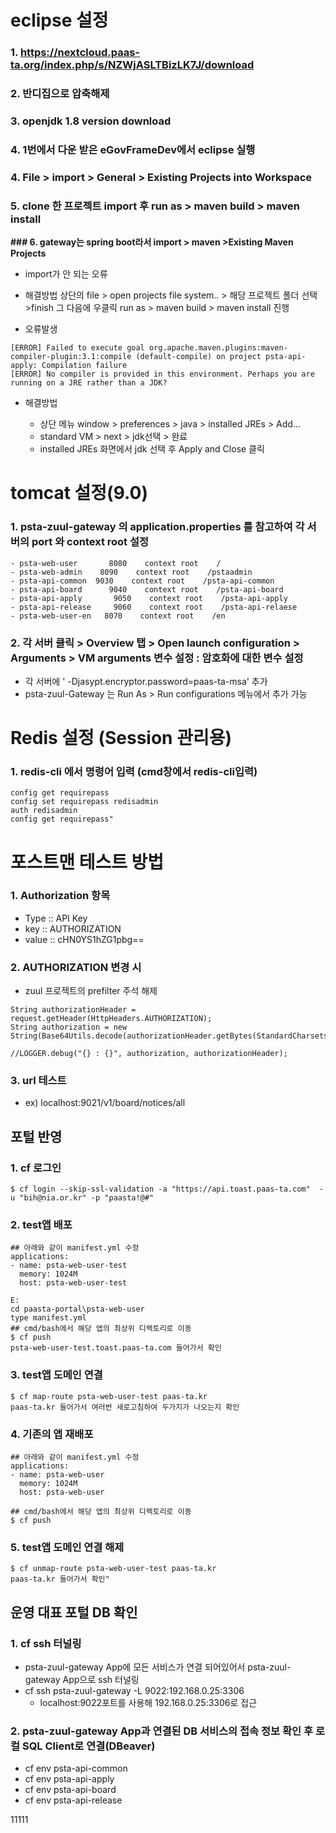 # eclipse 설정
### 1. https://nextcloud.paas-ta.org/index.php/s/NZWjASLTBizLK7J/download 
### 2. <strong>반디집</strong>으로 압축해제
### 3. openjdk 1.8 version download
### 4. 1번에서 다운 받은 eGovFrameDev에서 eclipse 실행
### 4. File > import > General > Existing Projects into Workspace
### 5. clone 한 프로젝트 import 후 run as > maven build > maven install
<strong>### 6. gateway는 spring boot라서 import > maven >Existing Maven Projects</strong>


- import가 안 되는 오류 

- 해결방법
 상단의 file > open projects file system.. > 해당 프로젝트 폴더 선택 >finish
 그 다음에 우클릭 run as > maven build > maven install 진행 


- 오류발생
```
[ERROR] Failed to execute goal org.apache.maven.plugins:maven-compiler-plugin:3.1:compile (default-compile) on project psta-api-apply: Compilation failure
[ERROR] No compiler is provided in this environment. Perhaps you are running on a JRE rather than a JDK?
```
- 해결방법

    + 상단 메뉴 window > preferences > java > installed JREs > Add...
    + standard VM > next > jdk선택 > 완료
    + installed JREs 화면에서 jdk 선택 후 Apply and Close 클릭


# tomcat 설정(9.0)
### 1. psta-zuul-gateway 의 application.properties 를 참고하여 각 서버의 port 와 context root 설정
```
- psta-web-user       8080    context root    /         
- psta-web-admin    8090    context root    /pstaadmin
- psta-api-common  9030    context root    /psta-api-common
- psta-api-board      9040    context root    /psta-api-board
- psta-api-apply       9050    context root    /psta-api-apply
- psta-api-release     9060    context root    /psta-api-relaese
- psta-web-user-en   8070    context root    /en
```

### 2. 각 서버 클릭 > Overview 탭 > Open launch configuration > Arguments > VM arguments 변수 설정 : 암호화에 대한 변수 설정
- 각 서버에 ' -Djasypt.encryptor.password=paas-ta-msa' 추가
- psta-zuul-Gateway 는 Run As > Run configurations 메뉴에서 추가 가능


# Redis 설정 (Session 관리용)
### 1. redis-cli 에서 명령어 입력 (cmd창에서 redis-cli입력)
```
config get requirepass
config set requirepass redisadmin
auth redisadmin
config get requirepass"
```

# 포스트맨 테스트 방법
### 1. Authorization 항목
- Type :: API Key
- key :: AUTHORIZATION
- value :: cHN0YS1hZG1pbg==

### 2. AUTHORIZATION 변경 시
- zuul 프로젝트의 prefilter 주석 해제
```
String authorizationHeader = request.getHeader(HttpHeaders.AUTHORIZATION);
String authorization = new String(Base64Utils.decode(authorizationHeader.getBytes(StandardCharsets.UTF_8)));

//LOGGER.debug("{} : {}", authorization, authorizationHeader);
```

### 3. url 테스트
- ex) localhost:9021/v1/board/notices/all

## 포털 반영
### 1. cf 로그인
```
$ cf login --skip-ssl-validation -a "https://api.toast.paas-ta.com"  -u "bih@nia.or.kr" -p "paasta!@#"
```

### 2. test앱 배포
```
## 아래와 같이 manifest.yml 수정
applications:
- name: psta-web-user-test
  memory: 1024M
  host: psta-web-user-test

E:
cd paasta-portal\psta-web-user
type manifest.yml
## cmd/bash에서 해당 앱의 최상위 디렉토리로 이동
$ cf push
psta-web-user-test.toast.paas-ta.com 들어가서 확인
```

### 3. test앱 도메인 연결
```
$ cf map-route psta-web-user-test paas-ta.kr
paas-ta.kr 들어가서 여러번 새로고침하여 두가지가 나오는지 확인
```

### 4. 기존의 앱 재배포
```
## 아래와 같이 manifest.yml 수정
applications:
- name: psta-web-user
  memory: 1024M
  host: psta-web-user

## cmd/bash에서 해당 앱의 최상위 디렉토리로 이동
$ cf push
```

### 5. test앱 도메인 연결 해제
```
$ cf unmap-route psta-web-user-test paas-ta.kr
paas-ta.kr 들어가서 확인"
```

## 운영 대표 포털 DB 확인
### 1. cf ssh 터널링
- psta-zuul-gateway App에 모든 서비스가 연결 되어있어서 psta-zuul-gateway App으로 ssh 터널링
- cf ssh psta-zuul-gateway -L 9022:192.168.0.25:3306
    + localhost:9022포트를 사용해 192.168.0.25:3306로 접근

### 2. psta-zuul-gateway App과 연결된 DB 서비스의 접속 정보 확인 후 로컬 SQL Client로 연결(DBeaver)
- cf env psta-api-common
- cf env psta-api-apply
- cf env psta-api-board
- cf env psta-api-release


11111